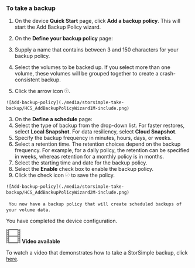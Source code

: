 <!--author=alkohli last changed: 9/17/15-->

### To take a backup

1. On the device **Quick Start** page, click **Add a backup policy**. This will start the Add Backup Policy wizard. 

2. On the **Define your backup policy** page:
  1. Supply a name that contains between 3 and 150 characters for your backup policy.
  2. Select the volumes to be backed up. If you select more than one volume, these volumes will be grouped together to create a crash-consistent backup.
  3. Click the arrow icon ![arrow-icon](./media/storsimple-take-backup/HCS_ArrowIcon-include.png). 
  
    ![Add-backup-policy](./media/storsimple-take-backup/HCS_AddBackupPolicyWizard1M-include.png)

3. On the **Define a schedule** page:
  1. Select the type of backup from the drop-down list. For faster restores, select **Local Snapshot**. For data resiliency, select **Cloud Snapshot**.
  2. Specify the backup frequency in minutes, hours, days, or weeks.
  3. Select a retention time. The retention choices depend on the backup frequency. For example, for a daily policy, the retention can be specified in weeks, whereas retention for a monthly policy is in months.
  4. Select the starting time and date for the backup policy.
  5. Select the **Enable** check box to enable the backup policy. 
  6. Click the check icon ![check-icon](./media/storsimple-take-backup/HCS_CheckIcon-include.png) to save the policy.

    ![Add-backup-policy](./media/storsimple-take-backup/HCS_AddBackupPolicyWizard2M-include.png)
 
     You now have a backup policy that will create scheduled backups of your volume data.

You have completed the device configuration. 

![Video available](./media/storsimple-take-backup/Video_icon.png) **Video available**

To watch a video that demonstrates how to take a StorSimple backup, click [here](https://azure.microsoft.com/documentation/videos/take-a-storsimple-backup/).

<!--HONumber=Sep16_HO4-->


